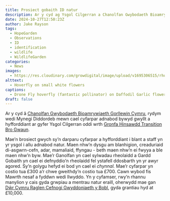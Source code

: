 ```yaml
---
title: Prosiect gobaith ID natur
description: Ar y cyd ag Ysgol Cilgerran a Chanolfan Gwybodaeth Bioamrywiaeth Gorllewin Cymru, rydym wedi holi am grant ar gyfer cyfarpar adnabod natur a hyfforddiant
date: 2024-10-27T12:50:23Z
author: Jake Rayson 
tags: 
  - HopeGarden
  - Observations
  - ID
  - identification
  - wildlife 
  - WildlifeGarden
categories: 
  - News
images:
  - https://res.cloudinary.com/growdigital/image/upload/v1695306515/rhug/daffodil-garlic-drone-fly-hoverfly-230909.jpg
alttext: 
  - Hoverfly on small white flowers
captions: 
  - Drone Fly hoverfly (fantastic pollinator) on Daffodil Garlic flowers
draft: false
---
```


Ar y cyd â [Chanolfan Gwybodaeth Bioamrywiaeth Gorllewin Cymru](https://www.wwbic.org.uk/), rydym wedi Mynegi Diddordeb mewn cael cyfarpar adnabod bywyd gwyllt a hyfforddiant ar gyfer Ysgol Cilgerran oddi wrth [Gronfa Hinsawdd Transition Bro Gwaun](https://transitionbrogwaun.org.uk/community-climate-fund/).

Mae’n brosiect gwych sy’n darparu cyfarpar a hyfforddiant i blant a staff yn yr ysgol i allu adnabod natur. Maen nhw’n dysgu am blanhigion, creaduriaid di-asgwrn-cefn, adar, mamaliaid, ffyngau - beth maen nhw’n ei fwyya a ble maen nhw’n byw. Mae’r Ganolfan yn cael sylwadau rheolaidd a Gardd Gobaith yn cael ei defnyddio’n rheolaidd fel ystafell ddosbarth yn yr awyr agored. Sy’n golygu hefyd ei bod yn cael ei _chynnal._ Mae’r cyfarpar yn costio tua £300 a’r chwe gweithdy’n costio tua £700. Cawn wybod fis Mawrth nesaf a fyddwn wedi llwyddo. Yn y cyfamser, rwy’n rhannu manylion y cais gyda grwpiau a mentrau natur eraill, oherwydd mae gan [Dŵr Cymru Raglen Cefnogi Gwyddoniaeth y Bobl](https://www.dwrcymru.com/), gyda grantiau hyd at £10,000.
